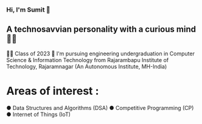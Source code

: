 ### Hi, I'm Sumit 👋

## A technosavvian personality with a curious mind 👨‍💻
👨‍🎓 Class of 2023
🏫 I'm pursuing engineering undergraduation in Computer Science & Information Technology from Rajarambapu Institute of Technology, Rajaramnagar (An Autonomous Institute, MH-India)
# Areas of interest :
● Data Structures and Algorithms (DSA)
● Competitive Programming (CP)
● Internet of Things (IoT)
